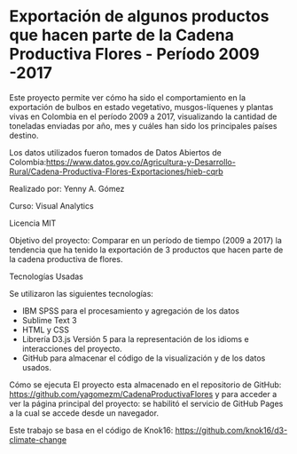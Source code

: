 # Exportación de algunos productos que hacen parte de la Cadena Productiva Flores - Período 2009 -2017

Este proyecto permite ver cómo ha sido el comportamiento en la exportación de  bulbos en estado vegetativo, musgos-líquenes y  plantas vivas en Colombia en el período 2009 a 2017, visualizando la cantidad de toneladas enviadas por año, mes y cuáles han sido los principales países destino.

Los datos utilizados fueron tomados de Datos Abiertos de Colombia:https://www.datos.gov.co/Agricultura-y-Desarrollo-Rural/Cadena-Productiva-Flores-Exportaciones/hieb-cqrb


Realizado por: Yenny A. Gómez

Curso: Visual Analytics

Licencia MIT

Objetivo del proyecto: Comparar en un período de tiempo (2009 a 2017) la tendencia que ha tenido la exportación de 3 productos que hacen parte de la cadena productiva de flores.

Tecnologías Usadas

Se utilizaron las siguientes tecnologías:
- IBM SPSS para el procesamiento y agregación de los datos
- Sublime Text 3
- HTML y CSS
- Librería D3.js Versión 5 para la representación de los idioms e interacciones del proyecto.
- GitHub para almacenar el código de la visualización y de los datos usados. 

Cómo se ejecuta
El proyecto esta almacenado en el repositorio de GitHub: https://github.com/yagomezm/CadenaProductivaFlores y para acceder a ver la página principal del proyecto:  se habilitó el servicio de GitHub Pages a la cual se accede desde un navegador.

Este trabajo se basa en el código de Knok16: https://github.com/knok16/d3-climate-change
